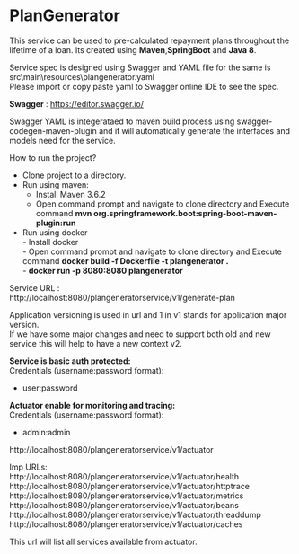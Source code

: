 # PlanGenerator

This service can be used to pre-calculated repayment plans throughout the lifetime of a loan.  Its created using **Maven**,**SpringBoot** and **Java 8**.  

Service spec is designed using Swagger and YAML file for the same is  src\main\resources\plangenerator.yaml  
Please import or copy paste yaml to Swagger online IDE to see the spec.  

**Swagger** : https://editor.swagger.io/    

Swagger YAML is integerataed to maven build process using swagger-codegen-maven-plugin and it will automatically generate the interfaces and models need for the service.      


How to run the project?    

-  Clone project to a directory.  
-  Run using maven:  
      -   Install Maven 3.6.2  
      -   Open command prompt and navigate to clone directory and Execute command **mvn org.springframework.boot:spring-boot-maven-plugin:run** 
- Run using docker  
      -    Install docker  
      -    Open command prompt and navigate to clone directory and Execute command **docker build -f Dockerfile -t plangenerator .**  
      -    **docker run -p 8080:8080 plangenerator**  
      
Service URL :  
http://localhost:8080/plangeneratorservice/v1/generate-plan  

Application versioning is used in url and 1 in v1 stands for application major version.  
If we have some major changes and need to support both old and new service this will help to have a new context v2. 



**Service is basic auth protected:**   
Credentials (username:password format):    
-   user:password     
     
**Actuator enable for monitoring and tracing:**    
Credentials (username:password format):    
-   admin:admin  


http://localhost:8080/plangeneratorservice/v1/actuator

Imp URLs:  
http://localhost:8080/plangeneratorservice/v1/actuator/health    
http://localhost:8080/plangeneratorservice/v1/actuator/httptrace  
http://localhost:8080/plangeneratorservice/v1/actuator/metrics  
http://localhost:8080/plangeneratorservice/v1/actuator/beans  
http://localhost:8080/plangeneratorservice/v1/actuator/threaddump  
http://localhost:8080/plangeneratorservice/v1/actuator/caches  




This url will list all services available from actuator.


